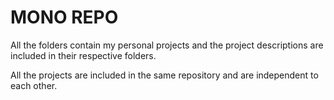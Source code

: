 # MONO REPO

All the folders contain my personal projects and the project descriptions are included in their respective folders.

All the projects are included in the same repository and are independent to each other. 
